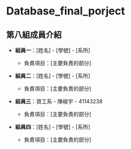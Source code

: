 # Database_final_porject

## 第八組成員介紹


- **組員一**：[姓名] - [學號] - [系所]
  - 負責項目：[主要負責的部分]

- **組員二**：[姓名] - [學號] - [系所]
  - 負責項目：[主要負責的部分]

- **組員三**：資工系 - 陳峻宇 - 41143238 
  - 負責項目：[主要負責的部分]

- **組員四**：[姓名] - [學號] - [系所]
  - 負責項目：[主要負責的部分]
